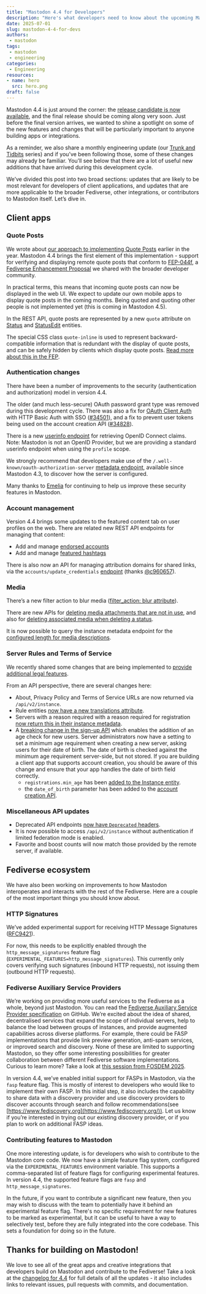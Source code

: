 ```yaml
---
title: "Mastodon 4.4 for Developers"
description: "Here's what developers need to know about the upcoming Mastodon 4.4 release."
date: 2025-07-01
slug: mastodon-4-4-for-devs
authors:
 - mastodon
tags:
 - mastodon
 - engineering
categories:
 - Engineering
resources:
- name: hero
  src: hero.png
draft: false
---
```


Mastodon 4.4 is just around the corner: the [release candidate is now available](https://github.com/mastodon/mastodon/releases/tag/v4.4.0-rc.1), and the final release should be coming along very soon. Just before the final version arrives, we wanted to shine a spotlight on some of the new features and changes that will be particularly important to anyone building apps or integrations.

As a reminder, we also share a monthly engineering update (our [Trunk and Tidbits](https://blog.joinmastodon.org/categories/trunk-and-tidbits/) series) and if you’ve been following those, some of these changes may already be familiar. You’ll see below that there are a lot of useful new additions that have arrived during this development cycle.

We’ve divided this post into two broad sections: updates that are likely to be most relevant for developers of client applications, and updates that are more applicable to the broader Fediverse, other integrations, or contributors to Mastodon itself. Let’s dive in.

## Client apps

### Quote Posts

We wrote about [our approach to implementing Quote Posts](https://blog.joinmastodon.org/2025/02/bringing-quote-posts-to-mastodon/) earlier in the year. Mastodon 4.4 brings the first element of this implementation - support for verifying and displaying remote quote posts that conform to [FEP-044f](https://codeberg.org/fediverse/fep/src/branch/main/fep/044f/fep-044f.md), a [Fediverse Enhancement Proposal](https://codeberg.org/fediverse/fep/src/branch/main) we shared with the broader developer community.

In practical terms, this means that incoming quote posts can now be displayed in the web UI. We expect to update our own mobile apps to display quote posts in the coming months. Being quoted and quoting other people is not implemented yet (this is coming in Mastodon 4.5).

In the REST API, quote posts are represented by a new `quote` attribute on [Status](https://docs.joinmastodon.org/entities/Status/#quote) and [StatusEdit](https://docs.joinmastodon.org/entities/StatusEdit/#quote) entities.

The special CSS class `quote-inline` is used to represent backward-compatible information that is redundant with the display of quote posts, and can be safely hidden by clients which display quote posts. [Read more about this in the FEP](https://codeberg.org/fediverse/fep/src/branch/main/fep/044f/fep-044f.md#backward-compatibility-considerations).

### Authentication changes

There have been a number of improvements to the security (authentication and authorization) model in version 4.4.

The older (and much less-secure) OAuth password grant type was removed during this development cycle. There was also a fix for [OAuth Client Auth](https://www.rfc-editor.org/rfc/rfc6749.html#section-2.3) with HTTP Basic Auth with SSO ([#34501](https://github.com/mastodon/mastodon/pull/34501)), and a fix to prevent user tokens being used on the account creation API ([#34828](https://github.com/mastodon/mastodon/pull/34828)).

There is a new [userinfo endpoint](https://docs.joinmastodon.org/methods/oauth/#userinfo) for retrieving OpenID Connect claims. Note: Mastodon is not an OpenID Provider, but we are providing a standard userinfo endpoint when using the `profile` scope.

We strongly recommend that developers make use of the `/.well-known/oauth-authorization-server` [metadata endpoint](https://docs.joinmastodon.org/spec/oauth/#authorization-server-metadata), available since Mastodon 4.3, to discover how the server is configured.

Many thanks to [Emelia](https://hachyderm.io/@ThisIsMissEm) for continuing to help us improve these security features in Mastodon.

### Account management

Version 4.4 brings some updates to the featured content tab on user profiles on the web. There are related new REST API endpoints for managing that content:

- Add and manage [endorsed accounts](https://docs.joinmastodon.org/methods/accounts/#endorsements)
- Add and manage [featured hashtags](https://docs.joinmastodon.org/methods/tags/#feature)

There is also now an API for managing attribution domains for shared links, via the `accounts/update_credentials` [endpoint](https://docs.joinmastodon.org/methods/accounts/#update_credentials) (thanks [@c960657](https://github.com/c960657)).

### Media

There’s a new filter action to blur media ([filter_action: blur attribute](https://docs.joinmastodon.org/entities/Filter/#filter_action)).

There are new APIs for [deleting media attachments that are not in use](https://docs.joinmastodon.org/methods/media/#delete), and also for [deleting associated media when deleting a status](https://docs.joinmastodon.org/methods/statuses/#delete).

It is now possible to query the instance metadata endpoint for the [configured length for media descriptions](https://docs.joinmastodon.org/entities/Instance/#description_limit).

### Server Rules and Terms of Service

We recently shared some changes that are being implemented to [provide additional legal features](https://blog.joinmastodon.org/2025/05/legal-features-updates/).

From an API perspective, there are several changes here:

- About, Privacy Policy and Terms of Service URLs are now returned via `/api/v2/instance`.
- Rule entities [now have a new translations attribute](https://docs.joinmastodon.org/entities/Rule/#translations).
- Servers with a reason required with a reason required for registration [now return this in their instance metadata](https://docs.joinmastodon.org/entities/Instance/#registrations-reason_required).
- A [breaking change in the sign-up API](https://github.com/mastodon/mastodon/discussions/34495) which enables the addition of an age check for new users. Server administrators now have a setting to set a minimum age requirement when creating a new server, asking users for their date of birth. The date of birth is checked against the minimum age requirement server-side, but not stored. If you are building a client app that supports account creation, you should be aware of this change and ensure that your app handles the date of birth field correctly.
  - `registrations.min_age` has been [added to the Instance entity](https://docs.joinmastodon.org/entities/Instance/#registrations-min_age).
  - the `date_of_birth` parameter has been added to the [account creation API](https://docs.joinmastodon.org/methods/accounts/#create).

### Miscellaneous API updates

- Deprecated API endpoints [now have `Deprecated` headers](https://docs.joinmastodon.org/api/guidelines/#deprecations).
- It is now possible to access `/api/v2/instance` without authentication if limited federation mode is enabled.
- Favorite and boost counts will now match those provided by the remote server, if available.

## Fediverse ecosystem

We have also been working on improvements to how Mastodon interoperates and interacts with the rest of the Fediverse. Here are a couple of the most important things you should know about.

### HTTP Signatures

We’ve added experimental support for receiving HTTP Message Signatures ([RFC9421](https://www.rfc-editor.org/rfc/rfc9421)).

For now, this needs to be explicitly enabled through the `http_message_signatures` feature flag (`EXPERIMENTAL_FEATURES=http_message_signatures`). This currently only covers verifying such signatures (inbound HTTP requests), not issuing them (outbound HTTP requests).

### Fediverse Auxiliary Service Providers

We’re working on providing more useful services to the Fediverse as a whole, beyond just Mastodon. You can read the [Fediverse Auxiliary Service Provider specification](https://github.com/mastodon/fediverse_auxiliary_service_provider_specifications) on GitHub. We’re excited about the idea of shared, decentralised services that expand the scope of individual servers, help to balance the load between groups of instances, and provide augmented capabilities across diverse platforms. For example, there could be FASP implementations that provide link preview generation, anti-spam services, or improved search and discovery. None of these are limited to supporting Mastodon, so they offer some interesting possibilities for greater collaboration between different Fediverse software implementations. Curious to learn more? Take a look at [this session from FOSDEM 2025](https://video.fosdem.org/2025/ud2208/fosdem-2025-4531-fediscovery-improving-search-and-discovery-on-the-fediverse.av1.webm).

In version 4.4, we’ve enabled initial support for FASPs in Mastodon, via the `fasp` feature flag. This is mostly of interest to developers who would like to implement their own FASP. In this initial step, it also includes the capability to share data with a discovery provider and use discovery providers to discover accounts through search and follow recommendations(see [https://www.fediscovery.org](https://www.fediscovery.org/)). Let us know if you’re interested in trying out our existing discovery provider, or if you plan to work on additional FASP ideas.

### Contributing features to Mastodon

One more interesting update, is for developers who wish to contribute to the Mastodon core code. We now have a simple feature flag system, configured via the `EXPERIMENTAL_FEATURES` environment variable. This supports a comma-separated list of feature flags for configuring experimental features. In version 4.4, the supported feature flags are `fasp` and `http_message_signatures`.

In the future, if you want to contribute a significant new feature, then you may wish to discuss with the team to potentially have it behind an experimental feature flag. There's no specific requirement for new features to be marked as experimental, but it can be useful to have a way to selectively test, before they are fully integrated into the core codebase. This sets a foundation for doing so in the future.

## Thanks for building on Mastodon!

We love to see all of the great apps and creative integrations that developers build on Mastodon and contribute to the Fediverse! Take a look at the [changelog for 4.4](https://github.com/mastodon/mastodon/releases/tag/v4.4.0-rc.1) for full details of all the updates - it also includes links to relevant issues, pull requests with commits, and documentation.

